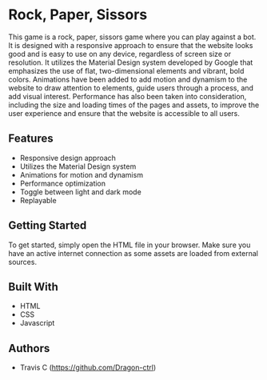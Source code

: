 
# Rock, Paper, Sissors
This game is a rock, paper, sissors game where you can play against a bot. It is designed with a responsive approach to ensure that the website looks good and is easy to use on any device, regardless of screen size or resolution. It utilizes the Material Design system developed by Google that emphasizes the use of flat, two-dimensional elements and vibrant, bold colors. Animations have been added to add motion and dynamism to the website to draw attention to elements, guide users through a process, and add visual interest. Performance has also been taken into consideration, including the size and loading times of the pages and assets, to improve the user experience and ensure that the website is accessible to all users.

## Features

* Responsive design approach
* Utilizes the Material Design system
* Animations for motion and dynamism
* Performance optimization
* Toggle between light and dark mode
* Replayable

## Getting Started

To get started, simply open the HTML file in your browser. Make sure you have an active internet connection as some assets are loaded from external sources.

## Built With

* HTML
* CSS
* Javascript

## Authors

* Travis C (https://github.com/Dragon-ctrl)
